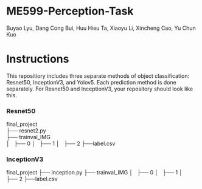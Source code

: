 # ME599-Perception-Task
Buyao Lyu, Dang Cong Bui, Huu Hieu Ta, Xiaoyu Li, Xincheng Cao, Yu Chun Kuo

# Instructions
This repositiory includes three separate methods of object classification: Resnet50, InceptionV3, and Yolov5. Each prediction method is done separately. For Resnet50 and InceptionV3, your repository should look like this. 

### Resnet50
final_project\
  ├── resnet2.py\
  ├── trainval_IMG\
  │   ├── 0
  │   ├── 1
  │   ├── 2
  ├──label.csv

### InceptionV3
final_project
  ├── inception.py
  ├── trainval_IMG
  │   ├── 0
  │   ├── 1
  │   ├── 2
  ├──label.csv
